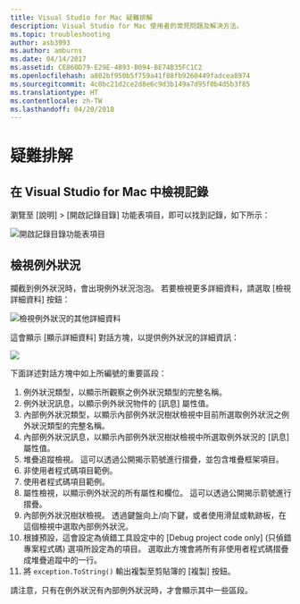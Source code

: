 ```yaml
---
title: Visual Studio for Mac 疑難排解
description: Visual Studio for Mac 使用者的常見問題及解決方法。
ms.topic: troubleshooting
author: asb3993
ms.author: amburns
ms.date: 04/14/2017
ms.assetid: CE860D79-E29E-4B93-B094-BE74B35FC1C2
ms.openlocfilehash: a802bf950b5f759a41f88fb9260449fadcea8974
ms.sourcegitcommit: 4c0bc21d2ce2d8e6c9d3b149a7d95f0b4d5b3f85
ms.translationtype: HT
ms.contentlocale: zh-TW
ms.lasthandoff: 04/20/2018
---
```

# <a name="troubleshooting"></a>疑難排解

## <a name="viewing-logs-in-visual-studio-for-mac"></a>在 Visual Studio for Mac 中檢視記錄

瀏覽至 [說明] > [開啟記錄目錄] 功能表項目，即可以找到記錄，如下所示：

![開啟記錄目錄功能表項目](media/troubleshooting-image1.png)

## <a name="viewing-exceptions"></a>檢視例外狀況

攔截到例外狀況時，會出現例外狀況泡泡。 若要檢視更多詳細資料，請選取 [檢視詳細資料] 按鈕：

![檢視例外狀況的其他詳細資料](media/troubleshooting-image2.png)

這會顯示 [顯示詳細資料] 對話方塊，以提供例外狀況的詳細資訊：

![](media/troubleshooting-image3.png)

下面詳述對話方塊中如上所編號的重要區段：

1. 例外狀況類型，以顯示所觀察之例外狀況類型的完整名稱。
2. 例外狀況訊息，以顯示例外狀況物件的 [訊息] 屬性值。
3. 內部例外狀況類型，以顯示內部例外狀況樹狀檢視中目前所選取例外狀況之例外狀況類型的完整名稱。
4. 內部例外狀況訊息，以顯示內部例外狀況樹狀檢視中所選取例外狀況的 [訊息] 屬性值。
5. 堆疊追蹤檢視。 這可以透過公開揭示箭號進行摺疊，並包含堆疊框架項目。
6. 非使用者程式碼項目範例。
7. 使用者程式碼項目範例。
8. 屬性檢視，以顯示例外狀況的所有屬性和欄位。 這可以透過公開揭示箭號進行摺疊。
9. 內部例外狀況樹狀檢視。 透過鍵盤向上/向下鍵，或者使用滑鼠或軌跡板，在這個檢視中選取內部例外狀況。
10. 根據預設，這會設定為偵錯工具設定中的 [Debug project code only] (只偵錯專案程式碼) 選項所設定為的項目。 選取此方塊會將所有非使用者程式碼摺疊成堆疊追蹤中的一行。
11. 將 `exception.ToString()` 輸出複製至剪貼簿的 [複製] 按鈕。

請注意，只有在例外狀況有內部例外狀況時，才會顯示其中一些區段。